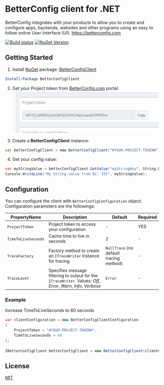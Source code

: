 # BetterConfig client for .NET
BetterConfig integrates with your products to allow you to create and configure apps, backends, websites and other programs using an easy to follow online User Interface (UI).
https://betterconfig.com  

[![Build status](https://ci.appveyor.com/api/projects/status/lbvu9ttawoioaprg?svg=true)](https://ci.appveyor.com/project/BetterConfig/betterconfigclient-dotnet) [![NuGet Version](https://buildstats.info/nuget/BetterConfigClient)](https://www.nuget.org/packages/BetterConfigClient/)
## Getting Started

 1. Install [NuGet](http://docs.nuget.org/docs/start-here/using-the-package-manager-console) package: [BetterConfigClient](https://www.nuget.org/packages/BetterConfigClient)
 ```PowerShell
 Install-Package BetterConfigClient
 ```
 2. Get your Project token from [BetterConfig.com](https://betterconfig.com) portal:
![YourConnectionUrl](https://raw.githubusercontent.com/BetterConfig/BetterConfigClient-dotnet/master/media/readme01.png  "YourProjectToken")

 3. Create a **BetterConfigClient** instance:
```c#
var betterConfigClient = new BetterConfigClient("#YOUR-PROJECT-TOKEN#");
```
 4. Get your config value:
```c#
var myStringValue = betterConfigClient.GetValue("myStringKey", String.Empty);
Console.WriteLine("My String value from BC: {0}", myStringValue);
```
## Configuration
You can configure the client with ```BetterConfigConfiguration``` object.
Configuration parameters are the followings:

| PropertyName        | Description           | Default  | Required |
| --- | --- | --- | --- |
| ```ProjectToken```      | Project token to access your configuration  | - | YES |
| ```TimeToLiveSeconds```      | Cache time to live in seconds      |   2 | - |
| ```TraceFactory``` | Factory method to create an ```ITraceWriter``` instance for tracing.        | ```NullTrace``` (no default tracing method) | - |
| ```TraceLevel```      | Specifies message filtering to output for the ```ITraceWriter```. Values: *Off*, *Error*, *Warn*, *Info*, *Verbose*      |   ```Error``` | - |

### Example
Increase TimeToLiveSeconds to 60 seconds
``` c#
var clientConfiguration = new BetterConfigClientConfiguration
{
	ProjectToken = "#YOUR-PROJECT-TOKEN#",
	TimeToLiveSeconds = 60
};

IBetterConfigClient betterConfigClient = new BetterConfigClient(clientConfiguration);
```


## License
[MIT](https://raw.githubusercontent.com/BetterConfig/BetterConfigClient-dotnet/master/LICENSE)
